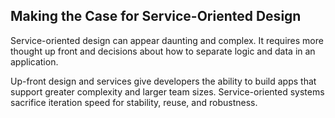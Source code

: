 ## Making the Case for Service-Oriented Design

Service-oriented design can appear daunting and complex. It requires more thought
up front and decisions about how to separate logic and data in an application.

Up-front design and services give developers
the ability to build apps that support greater complexity and larger team sizes.
Service-oriented systems sacrifice iteration speed for stability, reuse, and robustness. 
